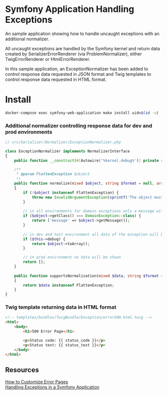 # Symfony Application Handling Exceptions

An sample application showing how to handle uncaught exceptions with an additional normalizer.  

All uncaught exceptions are handled by the Symfony kernel and return data created by SerializerErrorRenderer (via ProblemNormalizer), either TwigErrorRenderer or HtmlErrorRenderer.  

In this sample application, an ExceptionNormalizer has been added to control response data requested in JSON format and Twig templates to control response data requested in HTML format.  

# Install
```bash
docker-compose exec symfony-web-application make install uid=$(id -u)
```

### Additional normalizer controlling response data for dev and prod environments

```php
// src/Serializer/Normalizer/ExceptionNormalizer.php

class ExceptionNormalizer implements NormalizerInterface
{
    public function __construct(#[Autowire('%kernel.debug%')] private readonly bool $debug = false) {}

    /**
     * @param FlattenException $object
     */
    public function normalize(mixed $object, string $format = null, array $context = []): array
    {
        if (!$object instanceof FlattenException) {
            throw new InvalidArgumentException(sprintf('The object must implement "%s".', FlattenException::class));
        }
        
        // in all environments for domain exceptions only a message will be shown
        if ($object->getClass() === DomainException::class) {
            return ['message' => $object->getMessage()];
        }
        
        // in dev and test environment all data of the exception will be shown
        if ($this->debug) {
            return $object->toArray();
        }

        // in prod environment no data will be shown
        return [];
    }
    
    public function supportsNormalization(mixed $data, string $format = null): bool
    {
        return $data instanceof FlattenException;
    }
}
```

### Twig template returning data in HTML format
```html
<!-- templates/bundles/TwigBundle/Exception/error500.html.twig -->
<html>
    <body>
        <h1>500 Error Page</h1>

        <p>Status code: {{ status_code }}</p>
        <p>Status text: {{ status_text }}</p>
    </body>
</html>
```

## Resources
[How to Customize Error Pages](https://symfony.com/doc/current/controller/error_pages.html)  
[Handling Exceptions in a Symfony Application](https://web-mastering.blogspot.com/2022/08/handling-exceptions-in-symfony.html)
